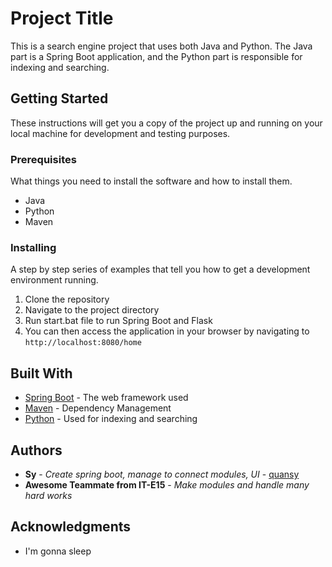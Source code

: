 # Project Title

This is a search engine project that uses both Java and Python. The Java part is a Spring Boot application, and the Python part is responsible for indexing and searching.

## Getting Started

These instructions will get you a copy of the project up and running on your local machine for development and testing purposes.

### Prerequisites

What things you need to install the software and how to install them.

- Java
- Python
- Maven

### Installing

A step by step series of examples that tell you how to get a development environment running.

1. Clone the repository
2. Navigate to the project directory
4. Run start.bat file to run Spring Boot and Flask
5. You can then access the application in your browser by navigating to `http://localhost:8080/home`
   
## Built With

* [Spring Boot](https://spring.io/projects/spring-boot) - The web framework used
* [Maven](https://maven.apache.org/) - Dependency Management
* [Python](https://www.python.org/) - Used for indexing and searching

## Authors

* **Sy** - *Create spring boot, manage to connect modules, UI* - [quansy](https://github.com/for-Ely)
* **Awesome Teammate from IT-E15** - *Make modules and handle many hard works*

## Acknowledgments

* I'm gonna sleep
